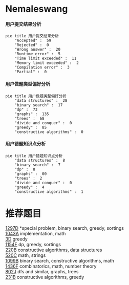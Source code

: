 # Nemaleswang

<!-- tabs:start -->



#### **用户提交结果分析**

```mermaid
pie title 用户提交结果分析
    "Accepted" :  59
    "Rejected" :  0
    "Wrong answer" :  20
    "Runtime error" :  5
    "Time limit exceeded" :  11
    "Memory limit exceeded" :  2
    "Compilation error" :  3
    "Partial" :  0
```

#### **用户做题类型偏好分析**

```mermaid
pie title 用户做题类型偏好分析
    "data structures" :  28
    "binary search" :  17
    "dp" :  73
    "graphs" :  135
    "trees" :  68
    "divide and conquer" :  0
    "greedy" :  85
    "constructive algorithms" :  0
```
#### **用户错题知识点分析**

```mermaid
pie title 用户错题知识点分析
    "data structures" :  8
    "binary search" :  7
    "dp" :  8
    "graphs" :  00
    "trees" :  2
    "divide and conquer" :  0
    "greedy" :  4
    "constructive algorithms" :  1
```



<!-- tabs:end -->
# 推荐题目
[1297D](https://codeforces.com/contest/1297/problem/D)		*special problem,
                        binary search,
                        greedy,
                        sortings		  
[1043A](https://codeforces.com/contest/1043/problem/A)		implementation,
                        math		  
[3D](https://codeforces.com/contest/3/problem/D)		greedy		  
[1154F](https://codeforces.com/contest/1154/problem/F)		dp,
                        greedy,
                        sortings		  
[220B](https://codeforces.com/contest/220/problem/B)		constructive algorithms,
                        data structures		  
[520C](https://codeforces.com/contest/520/problem/C)		math,
                        strings		  
[1099B](https://codeforces.com/contest/1099/problem/B)		binary search,
                        constructive algorithms,
                        math		  
[1436F](https://codeforces.com/contest/1436/problem/F)		combinatorics,
                        math,
                        number theory		  
[802J](https://codeforces.com/contest/802/problem/J)		dfs and similar,
                        graphs,
                        trees		  
[231B](https://codeforces.com/contest/231/problem/B)		constructive algorithms,
                        greedy		  
